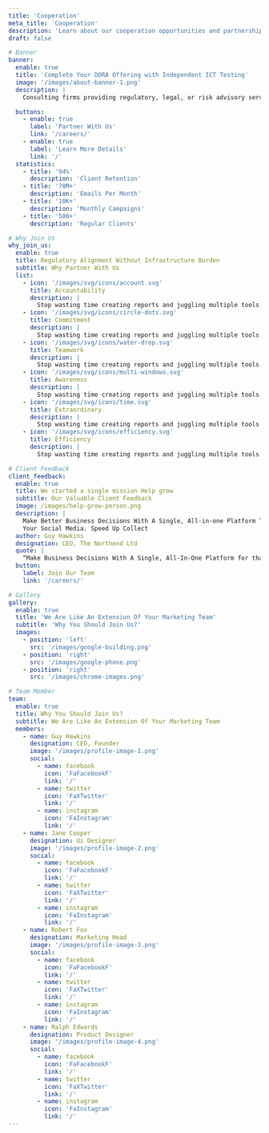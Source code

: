 ```yaml
---
title: 'Cooperation'
meta_title: 'Cooperation'
description: 'Learn about our cooperation opportunities and partnerships'
draft: false

# Banner
banner:
  enable: true
  title: 'Complete Your DORA Offering with Independent ICT Testing'
  image: '/images/about-banner-1.png'
  description: |
    Consulting firms providing regulatory, legal, or risk advisory services under the Digital Operational Resilience Act (DORA) often face a critical gap: the technical execution of ICT testing required under Chapter IV of Regulation (EU) 2022/2554. We bridge that gap—providing fully independent, certified, and proportionate ICT testing services that integrate seamlessly into your broader DORA compliance packages.

  buttons:
    - enable: true
      label: 'Partner With Us'
      link: '/careers/'
    - enable: true
      label: 'Learn More Details'
      link: '/'
  statistics:
    - title: '94%'
      description: 'Client Retention'
    - title: '70M+'
      description: 'Emails Per Month'
    - title: '10K+'
      description: 'Monthly Campaigns'
    - title: '500+'
      description: 'Regular Clients'

# Why Join Us
why_join_us:
  enable: true
  title: Regulatory Alignment Without Infrastructure Burden
  subtitle: Why Partner With Us
  list:
    - icon: '/images/svg/icons/account.svg'
      title: Accountability
      description: |
        Stop wasting time creating reports and juggling multiple tools. We can manage your social media effectively.
    - icon: '/images/svg/icons/circle-dots.svg'
      title: Commitment
      description: |
        Stop wasting time creating reports and juggling multiple tools. We can manage your social media effectively.
    - icon: '/images/svg/icons/water-drop.svg'
      title: Teamwork
      description: |
        Stop wasting time creating reports and juggling multiple tools. We can manage your social media effectively.
    - icon: '/images/svg/icons/multi-windows.svg'
      title: Awareness
      description: |
        Stop wasting time creating reports and juggling multiple tools. We can manage your social media effectively.
    - icon: '/images/svg/icons/time.svg'
      title: Extraordinary
      description: |
        Stop wasting time creating reports and juggling multiple tools. We can manage your social media effectively.
    - icon: '/images/svg/icons/efficiency.svg'
      title: Efficiency
      description: |
        Stop wasting time creating reports and juggling multiple tools. We can manage your social media effectively.

# Client Feedback
client_feedback:
  enable: true
  title: We started a single mission Help grow
  subtitle: Our Valuable Client Feedback
  image: /images/help-grow-person.png
  description: |
    Make Better Business Decisions With A Single, All-in-one Platform That Helps You Plan, Engage, And Analyze Easily. Juggling To Between 8 Tools To Manage
    Your Social Media. Speed Up Collect
  author: Guy Hawkins
  designation: CEO, The Northend Ltd
  quote: |
    “Make Business Decisions With A Single, All-In-One Platform for that Helps you Plan, Engage, And Analyze Easily”
  button:
    label: Join Our Team
    link: '/careers/'

# Gallery
gallery:
  enable: true
  title: 'We Are Like An Extension Of Your Marketing Team'
  subtitle: 'Why You Should Join Us?'
  images:
    - position: 'left'
      src: '/images/google-building.png'
    - position: 'right'
      src: '/images/google-phone.png'
    - position: 'right'
      src: '/images/chrome-images.png'

# Team Member
team:
  enable: true
  title: Why You Should Join Us?
  subtitle: We Are Like An Extension Of Your Marketing Team
  members:
    - name: Guy Hawkins
      designation: CEO, Founder
      image: '/images/profile-image-1.png'
      social:
        - name: facebook
          icon: 'FaFacebookF'
          link: '/'
        - name: twitter
          icon: 'FaXTwitter'
          link: '/'
        - name: instagram
          icon: 'FaInstagram'
          link: '/'
    - name: Jane Cooper
      designation: Ui Designer
      image: '/images/profile-image-2.png'
      social:
        - name: facebook
          icon: 'FaFacebookF'
          link: '/'
        - name: twitter
          icon: 'FaXTwitter'
          link: '/'
        - name: instagram
          icon: 'FaInstagram'
          link: '/'
    - name: Robert Fox
      designation: Marketing Head
      image: '/images/profile-image-3.png'
      social:
        - name: facebook
          icon: 'FaFacebookF'
          link: '/'
        - name: twitter
          icon: 'FaXTwitter'
          link: '/'
        - name: instagram
          icon: 'FaInstagram'
          link: '/'
    - name: Ralph Edwards
      designation: Product Designer
      image: '/images/profile-image-4.png'
      social:
        - name: facebook
          icon: 'FaFacebookF'
          link: '/'
        - name: twitter
          icon: 'FaXTwitter'
          link: '/'
        - name: instagram
          icon: 'FaInstagram'
          link: '/'
---
```

